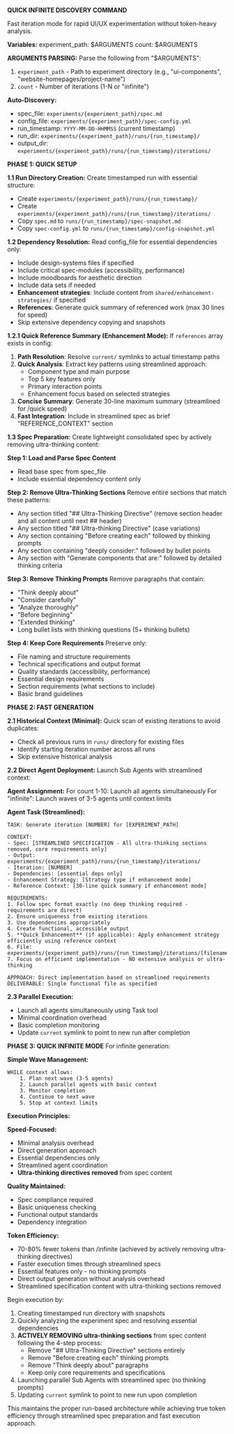 **QUICK INFINITE DISCOVERY COMMAND**

Fast iteration mode for rapid UI/UX experimentation without token-heavy analysis.

**Variables:**
experiment_path: $ARGUMENTS
count: $ARGUMENTS

**ARGUMENTS PARSING:**
Parse the following from "$ARGUMENTS":
1. `experiment_path` - Path to experiment directory (e.g., "ui-components", "website-homepages/project-name")
2. `count` - Number of iterations (1-N or "infinite")

**Auto-Discovery:**
- spec_file: `experiments/{experiment_path}/spec.md`
- config_file: `experiments/{experiment_path}/spec-config.yml`
- run_timestamp: `YYYY-MM-DD-HHMMSS` (current timestamp)
- run_dir: `experiments/{experiment_path}/runs/{run_timestamp}/`
- output_dir: `experiments/{experiment_path}/runs/{run_timestamp}/iterations/`

**PHASE 1: QUICK SETUP**

**1.1 Run Directory Creation:**
Create timestamped run with essential structure:
- Create `experiments/{experiment_path}/runs/{run_timestamp}/`
- Create `experiments/{experiment_path}/runs/{run_timestamp}/iterations/`
- Copy `spec.md` to `runs/{run_timestamp}/spec-snapshot.md`
- Copy `spec-config.yml` to `runs/{run_timestamp}/config-snapshot.yml`

**1.2 Dependency Resolution:**
Read config_file for essential dependencies only:
- Include design-systems files if specified
- Include critical spec-modules (accessibility, performance)
- Include moodboards for aesthetic direction
- Include data sets if needed
- **Enhancement strategies**: Include content from `shared/enhancement-strategies/` if specified
- **References**: Generate quick summary of referenced work (max 30 lines for speed)
- Skip extensive dependency copying and snapshots

**1.2.1 Quick Reference Summary (Enhancement Mode):**
If `references` array exists in config:
1. **Path Resolution**: Resolve `current/` symlinks to actual timestamp paths
2. **Quick Analysis**: Extract key patterns using streamlined approach:
   - Component type and main purpose
   - Top 5 key features only
   - Primary interaction points
   - Enhancement focus based on selected strategies
3. **Concise Summary**: Generate 30-line maximum summary (streamlined for /quick speed)
4. **Fast Integration**: Include in streamlined spec as brief "REFERENCE_CONTEXT" section

**1.3 Spec Preparation:**
Create lightweight consolidated spec by actively removing ultra-thinking content:

**Step 1: Load and Parse Spec Content**
- Read base spec from spec_file
- Include essential dependency content only

**Step 2: Remove Ultra-Thinking Sections**
Remove entire sections that match these patterns:
- Any section titled "## Ultra-Thinking Directive" (remove section header and all content until next ## header)
- Any section titled "## Ultra-thinking Directive" (case variations)
- Any section containing "Before creating each" followed by thinking prompts
- Any section containing "deeply consider:" followed by bullet points
- Any section with "Generate components that are:" followed by detailed thinking criteria

**Step 3: Remove Thinking Prompts**
Remove paragraphs that contain:
- "Think deeply about"
- "Consider carefully"
- "Analyze thoroughly"
- "Before beginning"
- "Extended thinking"
- Long bullet lists with thinking questions (5+ thinking bullets)

**Step 4: Keep Core Requirements**
Preserve only:
- File naming and structure requirements
- Technical specifications and output format
- Quality standards (accessibility, performance)
- Essential design requirements
- Section requirements (what sections to include)
- Basic brand guidelines

**PHASE 2: FAST GENERATION**

**2.1 Historical Context (Minimal):**
Quick scan of existing iterations to avoid duplicates:
- Check all previous runs in `runs/` directory for existing files
- Identify starting iteration number across all runs
- Skip extensive historical analysis

**2.2 Direct Agent Deployment:**
Launch Sub Agents with streamlined context:

**Agent Assignment:**
For count 1-10: Launch all agents simultaneously
For "infinite": Launch waves of 3-5 agents until context limits

**Agent Task (Streamlined):**
```
TASK: Generate iteration [NUMBER] for [EXPERIMENT_PATH]

CONTEXT:
- Spec: [STREAMLINED SPECIFICATION - All ultra-thinking sections removed, core requirements only]
- Output: experiments/{experiment_path}/runs/{run_timestamp}/iterations/
- Iteration: [NUMBER]
- Dependencies: [essential deps only]
- Enhancement Strategy: [Strategy type if enhancement mode]
- Reference Context: [30-line quick summary if enhancement mode]

REQUIREMENTS:
1. Follow spec format exactly (no deep thinking required - requirements are direct)
2. Ensure uniqueness from existing iterations
3. Use dependencies appropriately
4. Create functional, accessible output
5. **Quick Enhancement** (if applicable): Apply enhancement strategy efficiently using reference context
6. File: experiments/{experiment_path}/runs/{run_timestamp}/iterations/[filename]
7. Focus on efficient implementation - NO extensive analysis or ultra-thinking

APPROACH: Direct implementation based on streamlined requirements
DELIVERABLE: Single functional file as specified
```

**2.3 Parallel Execution:**
- Launch all agents simultaneously using Task tool
- Minimal coordination overhead
- Basic completion monitoring
- Update `current` symlink to point to new run after completion

**PHASE 3: QUICK INFINITE MODE**
For infinite generation:

**Simple Wave Management:**
```
WHILE context allows:
    1. Plan next wave (3-5 agents)
    2. Launch parallel agents with basic context
    3. Monitor completion
    4. Continue to next wave
    5. Stop at context limits
```

**Execution Principles:**

**Speed-Focused:**
- Minimal analysis overhead
- Direct generation approach
- Essential dependencies only
- Streamlined agent coordination
- **Ultra-thinking directives removed** from spec content

**Quality Maintained:**
- Spec compliance required
- Basic uniqueness checking
- Functional output standards
- Dependency integration

**Token Efficiency:**
- 70-80% fewer tokens than /infinite (achieved by actively removing ultra-thinking directives)
- Faster execution times through streamlined specs
- Essential features only - no thinking prompts
- Direct output generation without analysis overhead
- Streamlined specification content with ultra-thinking sections removed

Begin execution by:
1. Creating timestamped run directory with snapshots
2. Quickly analyzing the experiment spec and resolving essential dependencies
3. **ACTIVELY REMOVING ultra-thinking sections** from spec content following the 4-step process:
   - Remove "## Ultra-Thinking Directive" sections entirely
   - Remove "Before creating each" thinking prompts
   - Remove "Think deeply about" paragraphs
   - Keep only core requirements and specifications
4. Launching parallel Sub Agents with streamlined spec (no thinking prompts)
5. Updating `current` symlink to point to new run upon completion

This maintains the proper run-based architecture while achieving true token efficiency through streamlined spec preparation and fast execution approach.